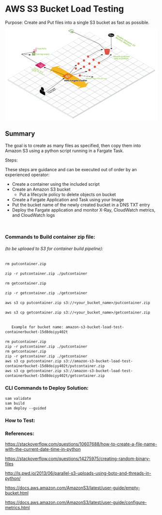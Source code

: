 # AWS S3 Bucket Load Testing

Purpose: Create and Put files into a single S3 bucket as fast as possible. 




![MacDown logo](S3_Load_Test_Diagram.png)



## Summary

The goal is to create as many files as specified, then copy them into Amazon S3 using a python script running in a Fargate Task. 




Steps: 

These steps are guidance and can be executed out of order by an experienced operator:

* Create a container using the included script
* Create an Amazon S3 bucket
	* Put a lifecycle policy to delete objects on bucket
* Create a Fargate Application and Task using your Image
* Put the bucket name of the newly created bucket in a DNS TXT entry
* Deploy the Fargate application and monitor X-Ray, CloudWatch metrics, and CloudWatch logs






</br>



### Commands to Build container zip file: 
###### (to be uploaed to S3 for container build pipeline):

```
rm putcontainer.zip

zip -r putcontainer.zip ./putcontainer 

rm getcontainer.zip

zip -r getcontainer.zip ./getcontainer 

aws s3 cp putcontainer.zip s3://<your_bucket_name>/putcontainer.zip
   
aws s3 cp getcontainer.zip s3://<your_bucket_name>/getcontainer.zip


   Example for bucket name: amazon-s3-bucket-load-test-containerbucket-15d8doiyy402t

rm putcontainer.zip
zip -r putcontainer.zip ./putcontainer 
rm getcontainer.zip
zip -r getcontainer.zip ./getcontainer 
aws s3 cp putcontainer.zip s3://amazon-s3-bucket-load-test-containerbucket-15d8doiyy402t/putcontainer.zip
aws s3 cp getcontainer.zip s3://amazon-s3-bucket-load-test-containerbucket-15d8doiyy402t/getcontainer.zip

```

### CLI Commands to Deploy Solution: 

```
sam validate
sam build 
sam deploy --guided
```


### How to Test:




### References:

https://stackoverflow.com/questions/10607688/how-to-create-a-file-name-with-the-current-date-time-in-python

https://stackoverflow.com/questions/14275975/creating-random-binary-files

http://ls.pwd.io/2013/06/parallel-s3-uploads-using-boto-and-threads-in-python/


https://docs.aws.amazon.com/AmazonS3/latest/user-guide/empty-bucket.html

https://docs.aws.amazon.com/AmazonS3/latest/user-guide/configure-metrics.html



